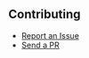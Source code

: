 ## Contributing

  - [Report an Issue](https://github.com/esyede/php-dirlister/issues)
  - [Send a PR](https://github.com/esyede/php-dirlister/pulls)

